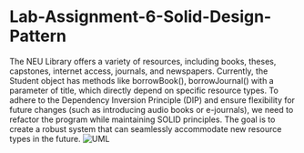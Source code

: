 # Lab-Assignment-6-Solid-Design-Pattern
The NEU Library offers a variety of resources, including books, theses, capstones, internet access, journals, and newspapers. Currently, the Student object has methods like borrowBook(), borrowJournal() with a parameter of title, which directly depend on specific resource types. To adhere to the Dependency Inversion Principle (DIP) and ensure flexibility for future changes (such as introducing audio books or e-journals), we need to refactor the program while maintaining SOLID principles. The goal is to create a robust system that can seamlessly accommodate new resource types in the future.
![UML](https://github.com/user-attachments/assets/0d71b635-4bbf-4842-bbd5-c8efc4447ce1)
